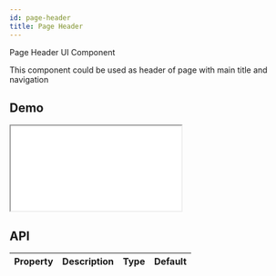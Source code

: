 ```yaml
---
id: page-header
title: Page Header
---
```


Page Header UI Component

This component could be used as header of page with main title and navigation

## Demo

<iframe src="/storybook-static/iframe.html?id=components-page-header--default"></iframe>

## API

| Property | Description | Type | Default |
| --- | --- | --- | --- |

